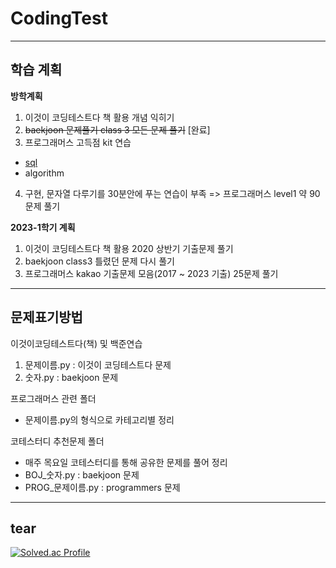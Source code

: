 # CodingTest

----

## 학습 계획

**방학계획**
1. 이것이 코딩테스트다 책 활용 개념 익히기
2. ~~baekjoon 문제풀기 class 3 모든 문제 풀기~~ [완료]
3. 프로그래머스 고득점 kit 연습
- [sql](https://github.com/baeksoojin/CodingTest/tree/main/%ED%94%84%EB%A1%9C%EA%B7%B8%EB%9E%98%EB%A8%B8%EC%8A%A4%20SQL%20%EA%B3%A0%EB%93%9D%EC%A0%90%20kit#readme)
- algorithm
4. 구현, 문자열 다루기를 30분안에 푸는 연습이 부족 => 프로그래머스 level1 약 90문제 풀기

**2023-1학기 계획**
1. 이것이 코딩테스트다 책 활용 2020 상반기 기출문제 풀기
2. baekjoon class3 틀렸던 문제 다시 풀기
3. 프로그래머스 kakao 기출문제 모음(2017 ~ 2023 기출) 25문제 풀기

-----

## 문제표기방법

이것이코딩테스트다(책) 및 백준연습
1. 문제이름.py : 이것이 코딩테스트다 문제
2. 숫자.py : baekjoon 문제

프로그래머스 관련 폴더<br>
- 문제이름.py의 형식으로 카테고리별 정리

코테스터디 추천문제 폴더<br>
- 매주 목요일 코테스터디를 통해 공유한 문제를 풀어 정리
- BOJ_숫자.py : baekjoon 문제
- PROG_문제이름.py : programmers 문제

-----

## tear
[![Solved.ac Profile](http://mazassumnida.wtf/api/v2/generate_badge?boj=baeksujin)](https://solved.ac/baeksujin/)
